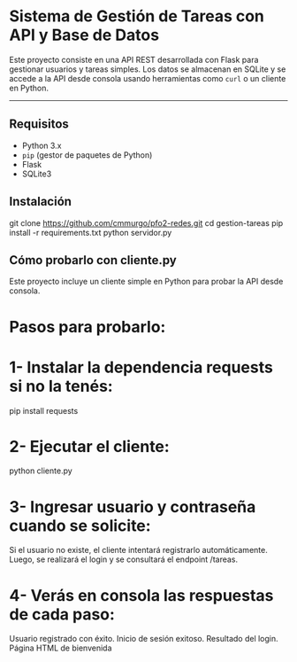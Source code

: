 # Sistema de Gestión de Tareas con API y Base de Datos

Este proyecto consiste en una API REST desarrollada con Flask para gestionar usuarios y tareas simples. 
Los datos se almacenan en SQLite y se accede a la API desde consola usando herramientas como `curl` o un cliente en Python.

---

## Requisitos
- Python 3.x
- `pip` (gestor de paquetes de Python)
- Flask
- SQLite3

## Instalación
git clone https://github.com/cmmurgo/pfo2-redes.git
cd gestion-tareas
pip install -r requirements.txt
python servidor.py

## Cómo probarlo con cliente.py
Este proyecto incluye un cliente simple en Python para probar la API desde consola.

# Pasos para probarlo:
# 1- Instalar la dependencia requests si no la tenés:

pip install requests

# 2- Ejecutar el cliente:

python cliente.py

# 3- Ingresar usuario y contraseña cuando se solicite:

Si el usuario no existe, el cliente intentará registrarlo automáticamente.
Luego, se realizará el login y se consultará el endpoint /tareas.

# 4- Verás en consola las respuestas de cada paso:
Usuario registrado con éxito.
Inicio de sesión exitoso.
Resultado del login.
Página HTML de bienvenida

